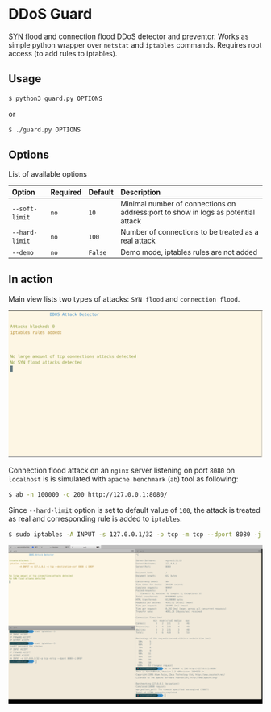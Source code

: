 # DDoS Guard

[SYN flood](https://en.wikipedia.org/wiki/SYN_flood) and connection flood DDoS detector and preventor.
Works as simple python wrapper over `netstat` and `iptables` commands. Requires root access (to add rules to iptables).

## Usage

```bash
$ python3 guard.py OPTIONS
```

or

```bash
$ ./guard.py OPTIONS
```

## Options

List of available options

| Option         | Required | Default     | Description                                                                       |
| :------------- | :------- | :---------- | :----------                                                                       |
| `--soft-limit` | `no`     | `10`        | Minimal number of connections on address:port to show in logs as potential attack |
| `--hard-limit` | `no`     | `100`       | Number of connections to be treated as a real attack                              |
| `--demo`       | `no`     | `False`     | Demo mode, iptables rules are not added                                           |

## In action

Main view lists two types of attacks: `SYN flood` and `connection flood`.

<img src="https://github.com/Nafanya/ddos-detector/blob/master/media/main.png">

Connection flood attack on an `nginx` server listening on port `8080` on `localhost` is is simulated with `apache benchmark` (`ab`) tool as following:

```bash
$ ab -n 100000 -c 200 http://127.0.0.1:8080/
```

Since `--hard-limit` option is set to default value of `100`, the attack is treated as real and corresponding rule is added to `iptables`:

```bash
$ sudo iptables -A INPUT -s 127.0.0.1/32 -p tcp -m tcp --dport 8080 -j DROP
```

<img src="https://github.com/Nafanya/ddos-detector/blob/master/media/in-action.png">
